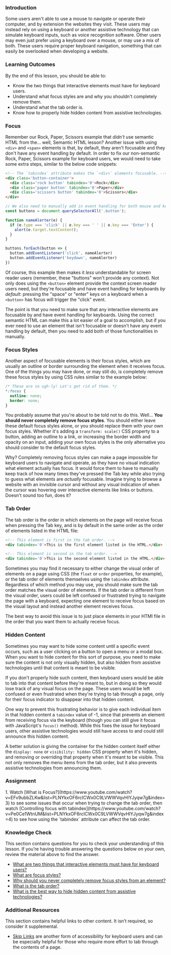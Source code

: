 ### Introduction

Some users aren't able to use a mouse to navigate or operate their computer, and by extension the websites they visit. These users may instead rely on using a keyboard or another assistive technology that can simulate keyboard inputs, such as voice recognition software. Other users may even just prefer using a keyboard over a mouse, or may use a mix of both. These users require proper keyboard navigation, something that can easily be overlooked when developing a website.

### Learning Outcomes
By the end of this lesson, you should be able to:

* Know the two things that interactive elements must have for keyboard users.
* Understand what focus styles are and why you shouldn't completely remove them.
* Understand what the tab order is.
* Know how to properly hide hidden content from assistive technologies.

### Focus

Remember our Rock, Paper, Scissors example that *didn't* use semantic HTML from the... well, Semantic HTML lesson? Another issue with using `<div>` and `<span>` elements is that, by default, they aren't focusable and they don't have any event handling by default. In order to fix our non-semantic Rock, Paper, Scissors example for keyboard users, we would need to take some extra steps, similar to the below code snippets:

~~~html
<!-- The `tabindex` attribute makes the `<div>` elements focusable. -->
<div class='button-container'>
  <div class='rock button' tabindex='0'>Rock</div>
  <div class='paper button' tabindex='0'>Paper</div>
  <div class='scissors button' tabindex='0'>Scissors</div>
</div>
~~~
~~~javascript
// We also need to manually add in event handling for both mouse and keyboard events.
const buttons = document.querySelectorAll('.button');

function nameAlerter(e) {
  if (e.type === 'click' || e.key === ' ' || e.key === 'Enter') {
    alert(e.target.textContent);
  }
}

buttons.forEach(button => {
  button.addEventListener('click', nameAlerter)
  button.addEventListener('keydown', nameAlerter)
})
~~~

Of course, this example then makes it *less* understandable for screen reader users (remember, these "buttons" won't provide any context). Not only does using the `<button>` element provide the context screen reader users need, but they're focusable and have event handling for keyboards *by default*: pressing the "space" or "enter" keys on a keyboard when a `<button>` has focus will trigger the "click" event.

<span id="interative-elements-keyboard">The point is that you need to make sure that any interactive elements are focusable by and have event handling for keyboards. Using the correct semantic HTML can make this a lot easier of a goal to accomplish, but if you ever need to use an element that isn't focusable or doesn't have any event handling by default, then you need to add both of those functionalities in manually.</span>

### Focus Styles

Another aspect of focusable elements is their focus styles, which are usually an outline or border surrounding the element when it receives focus. One of the things you may have done, or may still do, is completely remove these focus styles by using CSS rules similar to the example below:

~~~css
/* These are so ugh-ly! Let's get rid of them. */
*:focus {
  outline: none;
  border: none;
}
~~~

You probably assume that you're about to be told not to do this. Well... **You should never completely remove focus styles**. You should either leave these default focus styles alone, or you should replace them with your own focus styles. Whether it's adding a `transform: scale()` CSS property to a button, adding an outline to a link, or increasing the border width and opacity on an input, adding your own focus styles is the only alternative you should consider to the default focus styles.

<span id="focus-never-remove">Why? Completely removing focus styles can make a page impossible for keyboard users to navigate and operate, as they have no visual indication what element actually has focus. It would force them to have to manually keep track of how many times they've pressed the Tab key while also trying to guess what elements are *actually* focusable. Imagine trying to browse a website with an invisible cursor and without any visual indication of when the cursor was hovering over interactive elements like links or buttons. Doesn't sound too fun, does it?</span>

### Tab Order

The tab order is the order in which elements on the page will receive focus when pressing the Tab key, and is by default in the same order as the order of elements listed in the HTML file:

~~~html
<!-- This element is first in the tab order. -->
<div tabindex='0'>This is the first element listed in the HTML.</div>

<!-- This element is second in the tab order. -->
<div tabindex='0'>This is the second element listed in the HTML.</div>
~~~

Sometimes you may find it necessary to either change the visual order of elements on a page using CSS (the `float` or `order` properties, for example), or the tab order of elements themselves using the `tabindex` attribute. Regardless of which method you may use, you should make sure the tab order matches the visual order of elements. If the tab order is different from the visual order, users could be left confused or frustrated trying to navigate the page with a keyboard, expecting one element to receive focus based on the visual layout and instead another element receives focus. 

The best way to avoid this issue is to just place elements in your HTMl file in the order that you want them to actually receive focus.

### Hidden Content

Sometimes you may want to hide some content until a specific event occurs, such as a user clicking on a button to open a menu or a modal box. When you want to hide content for this sort of purpose, you need to make sure the content is not only visually hidden, but also hidden from assistive technologies until that content is meant to be visible. 

If you don't properly hide such content, then keyboard users would be able to tab into that content before they're meant to, but in doing so they would lose track of any visual focus on the page. These users would be left confused or even frustrated when they're trying to tab through a page, only for their focus indicator to disappear into that hidden content.

One way to prevent this frustrating behavior is to give each individual item in that hidden content a `tabindex` value of -1, since that prevents an element from receiving focus via the keyboard (though you can still give it focus with JavaScript's `focus()` method). While this fixes the issue for keyboard users, other assistive technologies would still have access to and could still announce this hidden content.

<span id="best-way-hide-content">A better solution is giving the container for the hidden content itself either the `display: none` or `visibility: hidden` CSS property when it's hidden, and removing or overriding that property when it's meant to be visible. This not only removes the menu items from the tab order, but it also prevents assistive technologies from announcing them.</span>

### Assignment

<div class="lesson-content__panel" markdown="1">
1. Watch [What is Focus?](https://www.youtube.com/watch?v=EFv9ubbZLKw&list=PLNYkxOF6rcICWx0C9LVWWVqvHlYJyqw7g&index=3) to see some issues that occur when trying to change the tab order, then watch [Controlling focus with tabindex](https://www.youtube.com/watch?v=Pe0Ce1WtnUM&list=PLNYkxOF6rcICWx0C9LVWWVqvHlYJyqw7g&index=4) to see how using the `tabindex` attribute can affect the tab order.
</div>

### Knowledge Check
This section contains questions for you to check your understanding of this lesson. If you’re having trouble answering the questions below on your own, review the material above to find the answer.

* <a class='knowledge-check-link' href='#interative-elements-keyboard'>What are two things that interactive elements must have for keyboard users?</a>
* <a class='knowledge-check-link' href='#focus-styles'>What are focus styles?</a>
* <a class='knowledge-check-link' href='#focus-never-remove'>Why should you never completely remove focus styles from an element?</a>
* <a class='knowledge-check-link' href='#tab-order'>What is the tab order?</a>
* <a class='knowledge-check-link' href='#best-way-hide-content'>What is the best way to hide hidden content from assistive technologies?</a>

### Additional Resources

This section contains helpful links to other content. It isn’t required, so consider it supplemental.

* [Skip Links](https://webaim.org/techniques/skipnav/) are another form of accessibility for keyboard users and can be especially helpful for those who require more effort to tab through the contents of a page.